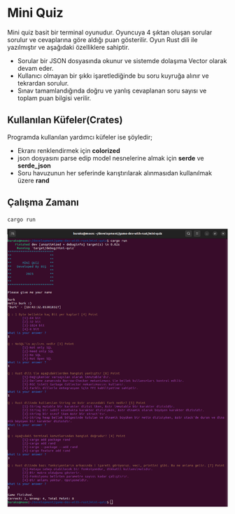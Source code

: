 # Mini Quiz

Mini quiz basit bir terminal oyunudur. Oyuncuya 4 şıktan oluşan sorular sorulur ve cevaplarına göre aldığı puan gösterilir. Oyun Rust dili ile yazılmıştır ve aşağıdaki özelliklere sahiptir.

- Sorular bir JSON dosyasında okunur ve sistemde dolaşıma Vector olarak devam eder.
- Kullanıcı olmayan bir şıkkı işaretlediğinde bu soru kuyruğa alınır ve tekrardan sorulur.
- Sınav tamamlandığında doğru ve yanlış cevaplanan soru sayısı ve toplam puan bilgisi verilir.

## Kullanılan Küfeler(Crates)

Programda kullanılan yardımcı küfeler ise şöyledir;

- Ekranı renklendirmek için **colorized**
- json dosyasını parse edip model nesnelerine almak için **serde** ve **serde_json**
- Soru havuzunun her seferinde karıştırılarak alınmasıdan kullanılmak üzere **rand**

## Çalışma Zamanı

```
cargo run
```

![../assets/mini_quiz_runtime.png](../assets/mini_quiz_runtime.png)